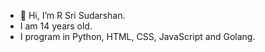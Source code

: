 - 👋 Hi, I’m R Sri Sudarshan. 
- I am 14 years old.
- I program in Python, HTML, CSS, JavaScript and Golang.

<!---
srisudarshanrg/srisudarshanrg is a ✨ special ✨ repository because its `README.md` (this file) appears on your GitHub profile.
You can click the Preview link to take a look at your changes.
--->
